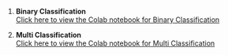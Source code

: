 1. **Binary Classification**  
   [Click here to view the Colab notebook for Binary Classification](https://colab.research.google.com/drive/1nOVWqhqWNHDGfxb-iGMTGYu8MWjIwxX3?usp=sharing)

2. **Multi Classification**  
   [Click here to view the Colab notebook for Multi Classification](https://colab.research.google.com/drive/1_NHC9iyU6xaBZob2Xjdbi5j6merLTeLw#scrollTo=tFP-ly2safQu)
